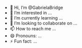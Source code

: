 - 👋 Hi, I’m @GabrielaBridge
- 👀 I’m interested in ...
- 🌱 I’m currently learning ...
- 💞️ I’m looking to collaborate on ...
- 📫 How to reach me ...
- 😄 Pronouns: ...
- ⚡ Fun fact: ...

<!---
GabrielaBridge/GabrielaBridge is a ✨ special ✨ repository because its `README.md` (this file) appears on your GitHub profile.
You can click the Preview link to take a look at your changes.
--->
